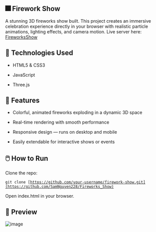 ## 🎆 Firework Show
A stunning 3D fireworks show built. This project creates an immersive celebration experience directly in your browser with realistic particle animations, lighting effects, and camera motion.
Live server here: <a href="https://samnguyen228.github.io/Fireworks_Show">FireworksShow</a>

## 🔧 Technologies Used
- HTML5 & CSS3 

- JavaScript 

- Three.js 

## 🚀 Features
- Colorful, animated fireworks exploding in a dynamic 3D space

- Real-time rendering with smooth performance

- Responsive design — runs on desktop and mobile

- Easily extendable for interactive shows or events

## 🖱️ How to Run
Clone the repo:

<code>git clone [https://github.com/your-username/firework-show.git](https://github.com/SamNguyen228/Fireworks_Show)</code>

Open index.html in your browser.

## 📸 Preview
![image](https://github.com/user-attachments/assets/8ca91baa-8b4c-427e-be67-0edd6287e04f)

